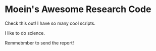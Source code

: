 # Moein's Awesome Research Code

Check this out! I have so many cool scripts.  

I like to do science. 


Remmebmber to send the report!
